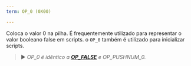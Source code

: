 ```yaml
---
term: OP_0 (0X00)

---
```

Coloca o valor 0 na pilha. É frequentemente utilizado para representar o valor booleano false em scripts. o `OP_0` também é utilizado para inicializar scripts.

> ► *OP_0 é idêntico a **[OP_FALSE](/dictionnaire/O.md#op_false-0x00)** e OP_PUSHNUM_0.*